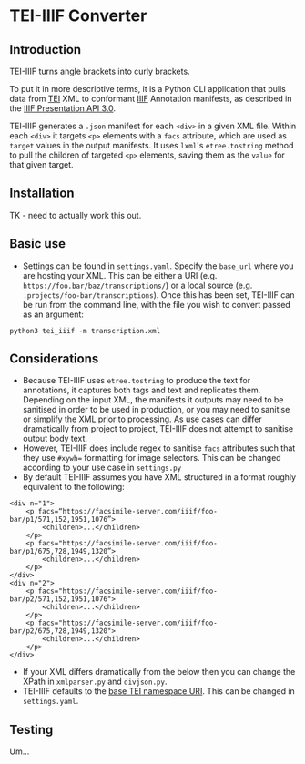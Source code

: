 # TEI-IIIF Converter

## Introduction
TEI-IIIF turns angle brackets into curly brackets. 

To put it in more descriptive terms, it is a Python CLI application that pulls data from [TEI](https://tei-c.org) XML to conformant [IIIF](https://iiif.io) Annotation manifests, as described in the [IIIF Presentation API 3.0](https://iiif.io/api/presentation/3.0/#56-annotation).

TEI-IIIF generates a `.json` manifest for each `<div>` in a given XML file. Within each `<div>` it targets `<p>` elements with a `facs` attribute, which are used as `target` values in the output manifests. It uses `lxml`'s `etree.tostring` method to pull the children of targeted `<p>` elements, saving them as the `value` for that given target. 

## Installation

TK - need to actually work this out.

## Basic use
- Settings can be found in `settings.yaml`. Specify the `base_url` where you are hosting your XML. This can be either a URI (e.g. `https://foo.bar/baz/transcriptions/`) or a local source (e.g. `.projects/foo-bar/transcriptions`). Once this has been set, TEI-IIIF can be run from the command line, with the file you wish to convert passed as an argument:

`python3 tei_iiif -m transcription.xml`

## Considerations
- Because TEI-IIIF uses `etree.tostring` to produce the text for annotations, it captures     both tags and text and replicates them. Depending on the input XML, the manifests it outputs may need to be sanitised in order to be used in production, or you may need to sanitise or simplify the XML prior to processing. As use cases can differ dramatically from project to project, TEI-IIIF does not attempt to sanitise output body text.
- However, TEI-IIIF does include regex to sanitise `facs` attributes such that they use `#xywh=` formatting for image selectors. This can be changed according to your use case in `settings.py`
 - By default TEI-IIIF assumes you have XML structured in a format roughly equivalent to the following:

```
<div n="1">
	<p facs=“https://facsimile-server.com/iiif/foo-bar/p1/571,152,1951,1076”>
		<children>...</children>
	</p>
	<p facs="https://facsimile-server.com/iiif/foo-bar/p1/675,728,1949,1320”>
		<children>...</children>
	</p>
</div>
<div n="2">
	<p facs="https://facsimile-server.com/iiif/foo-bar/p2/571,152,1951,1076">
		<children>...</children>
	</p>
	<p facs="https://facsimile-server.com/iiif/foo-bar/p2/675,728,1949,1320">
		<children>...</children>
	</p>
</div>
```
- If your XML differs dramatically from the below then you can change the XPath in `xmlparser.py` and `divjson.py`.
- TEI-IIIF defaults to the [base TEI namespace URI](http://www.tei-c.org/ns/1.0). This can be changed in `settings.yaml`.

## Testing

Um...
